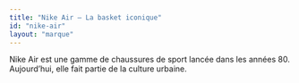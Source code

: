 ```yaml
---
title: "Nike Air – La basket iconique"
id: "nike-air"
layout: "marque"
---
```


Nike Air est une gamme de chaussures de sport lancée dans les années 80. Aujourd’hui, elle fait partie de la culture urbaine.